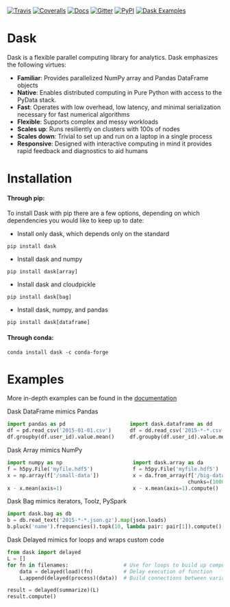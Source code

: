 [![Travis](https://img.shields.io/travis/dask/dask.svg?maxAge=2592000)](https://travis-ci.org/dask/dask)
[![Coveralls](https://img.shields.io/coveralls/dask/dask.svg?maxAge=2592000)](https://coveralls.io/r/dask/dask)
[![Docs](http://readthedocs.org/projects/dask/badge/?version=latest)](http://dask.pydata.org/en/latest/)
[![Gitter](https://img.shields.io/gitter/room/dask/dask.js.svg?maxAge=2592000)](https://gitter.im/dask/dask?utm_source=badge&utm_medium=badge&utm_campaign=pr-badge&utm_content=badge)
[![PyPI](https://img.shields.io/pypi/v/dask.svg?maxAge=2592000)](https://pypi.python.org/pypi/dask/)
[![Dask Examples](http://mybinder.org/badge.svg)](http://mybinder.org/repo/dask/dask-examples)

# Dask

Dask is a flexible parallel computing library for analytics. Dask emphasizes the following virtues:

* **Familiar**: Provides parallelized NumPy array and Pandas DataFrame objects
* **Native**: Enables distributed computing in Pure Python with access to the PyData stack.
* **Fast**: Operates with low overhead, low latency, and minimal serialization necessary for fast numerical algorithms
* **Flexible**: Supports complex and messy workloads
* **Scales up**: Runs resiliently on clusters with 100s of nodes
* **Scales down**: Trivial to set up and run on a laptop in a single process
* **Responsive**: Designed with interactive computing in mind it provides rapid feedback and diagnostics to aid humans

# Installation
#### Through pip:
To install Dask with pip there are a few options, depending on which dependencies you would like to keep up to date:
* Install only dask, which depends only on the standard
```shell
pip install dask
```
* Install dask and numpy
```shell
pip install dask[array]
```
* Install dask and cloudpickle
```shell
pip install dask[bag]
```
* Install dask, numpy, and pandas
```shell
pip install dask[dataframe]
```

#### Through conda:
```shell
conda install dask -c conda-forge
```

# Examples
More in-depth examples can be found in the [documentation](http://dask.pydata.org/en/latest/examples-tutorials.html)

Dask DataFrame mimics Pandas
```python
import pandas as pd                     import dask.dataframe as dd
df = pd.read_csv('2015-01-01.csv')      df = dd.read_csv('2015-*-*.csv')
df.groupby(df.user_id).value.mean()     df.groupby(df.user_id).value.mean().compute()
```
Dask Array mimics NumPy
```python
import numpy as np                       import dask.array as da
f = h5py.File('myfile.hdf5')             f = h5py.File('myfile.hdf5')
x = np.array(f['/small-data'])           x = da.from_array(f['/big-data'],
                                                           chunks=(1000, 1000))
x - x.mean(axis=1)                       x - x.mean(axis=1).compute()
```
Dask Bag mimics iterators, Toolz, PySpark
```python
import dask.bag as db
b = db.read_text('2015-*-*.json.gz').map(json.loads)
b.pluck('name').frequencies().topk(10, lambda pair: pair[1]).compute()
```
Dask Delayed mimics for loops and wraps custom code
```python
from dask import delayed
L = []
for fn in filenames:                  # Use for loops to build up computation
    data = delayed(load)(fn)          # Delay execution of function
    L.append(delayed(process)(data))  # Build connections between variables

result = delayed(summarize)(L)
result.compute()
```
